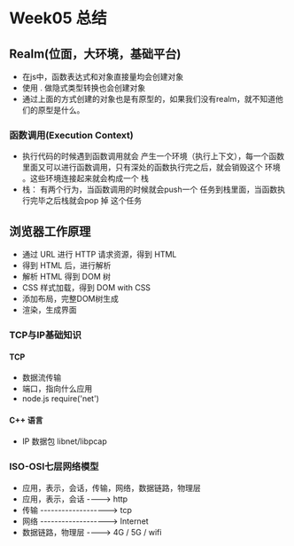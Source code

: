 # Week05 总结

## Realm(位面，大环境，基础平台)
- 在js中，函数表达式和对象直接量均会创建对象  
- 使用 .  做隐式类型转换也会创建对象  
- 通过上面的方式创建的对象也是有原型的，如果我们没有realm，就不知道他们的原型是什么。
### 函数调用(Execution Context)
- 执行代码的时候遇到函数调用就会 产生一个环境（执行上下文），每一个函数里面又可以进行函数调用，只有深处的函数执行完之后，就会销毁这个 环境 。这些环境连接起来就会构成一个   栈
- 栈： 有两个行为，当函数调用的时候就会push一个 任务到栈里面，当函数执行完毕之后栈就会pop 掉 这个任务

## 浏览器工作原理
- 通过 URL  进行 HTTP  请求资源，得到 HTML
- 得到 HTML 后，进行解析
- 解析 HTML 得到 DOM 树
- CSS 样式加载，得到 DOM with CSS 
- 添加布局，完整DOM树生成
- 渲染，生成界面

### TCP与IP基础知识

#### TCP
- 数据流传输
- 端口，指向什么应用
- node.js require('net')

#### C++ 语言
- IP 数据包 libnet/libpcap

### ISO-OSI七层网络模型
- 应用，表示，会话，传输，网络，数据链路，物理层
- 应用，表示，会话 ---->  http
- 传输 -------------------> tcp
- 网络 -------------------> Internet
- 数据链路，物理层 ----> 4G / 5G / wifi

